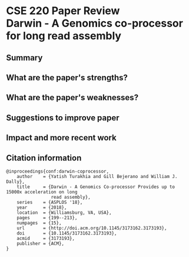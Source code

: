 # CSE 220 Paper Review <br/> Darwin - A Genomics co-processor for long read assembly


## Summary



## What are the paper's strengths?



## What are the paper's weaknesses?



## Suggestions to improve paper



## Impact and more recent work



## Citation information

    @inproceedings{conf:darwin-coprocessor,
        author    = {Yatish Turakhia and Gill Bejerano and William J. Dally},
        title     = {Darwin - A Genomics Co-processor Provides up to 15000x acceleration on long
                     read assembly},
        series    = {ASPLOS '18},
        year      = {2018},
        location  = {Williamsburg, VA, USA},
        pages     = {199--213},
        numpages  = {15},
        url       = {http://doi.acm.org/10.1145/3173162.3173193},
        doi       = {10.1145/3173162.3173193},
        acmid     = {3173193},
        publisher = {ACM},
    }
